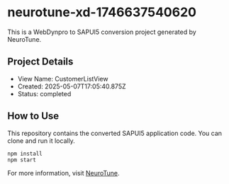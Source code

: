 # neurotune-xd-1746637540620
This is a WebDynpro to SAPUI5 conversion project generated by NeuroTune.

## Project Details
- View Name: CustomerListView
- Created: 2025-05-07T17:05:40.875Z
- Status: completed

## How to Use
This repository contains the converted SAPUI5 application code. You can clone and run it locally.

```
npm install
npm start
```

For more information, visit [NeuroTune](https://neurotune.com).
        
